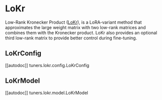 <!--Copyright 2023 The HuggingFace Team. All rights reserved.

Licensed under the Apache License, Version 2.0 (the "License"); you may not use this file except in compliance with
the License. You may obtain a copy of the License at

http://www.apache.org/licenses/LICENSE-2.0

Unless required by applicable law or agreed to in writing, software distributed under the License is distributed on
an "AS IS" BASIS, WITHOUT WARRANTIES OR CONDITIONS OF ANY KIND, either express or implied. See the License for the
specific language governing permissions and limitations under the License.

⚠️ Note that this file is in Markdown but contain specific syntax for our doc-builder (similar to MDX) that may not be
rendered properly in your Markdown viewer.

-->

# LoKr

Low-Rank Kronecker Product ([LoKr](https://hf.co/papers/2309.14859)), is a LoRA-variant method that approximates the large weight matrix with two low-rank matrices and combines them with the Kronecker product. LoKr also provides an optional third low-rank matrix to provide better control during fine-tuning.

## LoKrConfig

[[autodoc]] tuners.lokr.config.LoKrConfig

## LoKrModel

[[autodoc]] tuners.lokr.model.LoKrModel